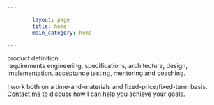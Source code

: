 ```yaml
---

        layout: page
        title: home
        main_category: home

---
```


<div>
  <span class="glyphicon glyphicon-off">
    product definition
  </span>
</div>
 requirements engineering,
 specifications,
 architecture,
 design,
 implementation,
 acceptance testing,
 mentoring and coaching.

I work both on a time-and-materials and fixed-price/fixed-term basis.
[Contact me](mailto:yo@johanpeeters.com) to discuss how I can help you achieve your goals.
